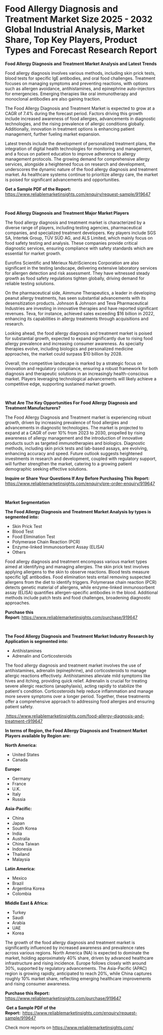 <p><h1>Food Allergy Diagnosis and Treatment Market Size 2025 - 2032 Global Industrial Analysis, Market Share, Top Key Players, Product Types and Forecast Research Report</h1></p><p><strong>Food Allergy Diagnosis and Treatment Market Analysis and Latest Trends</strong></p>
<p><p>Food allergy diagnosis involves various methods, including skin prick tests, blood tests for specific IgE antibodies, and oral food challenges. Treatment focuses on managing symptoms and preventing reactions, with options such as allergen avoidance, antihistamines, and epinephrine auto-injectors for emergencies. Emerging therapies like oral immunotherapy and monoclonal antibodies are also gaining traction.</p><p>The Food Allergy Diagnosis and Treatment Market is expected to grow at a CAGR of 7.4% during the forecast period. Factors driving this growth include increased awareness of food allergies, advancements in diagnostic technologies, and the rising prevalence of allergic conditions globally. Additionally, innovation in treatment options is enhancing patient management, further fueling market expansion. </p><p>Latest trends include the development of personalized treatment plans, the integration of digital health technologies for monitoring and management, and a focus on patient education to improve adherence to allergy management protocols. The growing demand for comprehensive allergy services, alongside a heightened focus on research and development, underscores the dynamic nature of the food allergy diagnosis and treatment market. As healthcare systems continue to prioritize allergy care, the market is poised for significant advancements and opportunities.</p></p>
<p><strong>Get a Sample PDF of the Report:&nbsp;</strong> <a href="https://www.reliablemarketinsights.com/enquiry/request-sample/919647?utm_campaign=2002&utm_medium=2&utm_source=Github&utm_content=ia&utm_term=07032025&utm_id=food-allergy-diagnosis-and-treatment">https://www.reliablemarketinsights.com/enquiry/request-sample/919647</a></p>
<p>&nbsp;</p>
<p><strong>Food Allergy Diagnosis and Treatment Major Market Players</strong></p>
<p><p>The food allergy diagnosis and treatment market is characterized by a diverse range of players, including testing agencies, pharmaceutical companies, and specialized treatment developers. Key players include SGS SA, Intertek Group, TÜV SÜD AG, and ALS Limited, which mainly focus on food safety testing and analysis. These companies provide critical diagnostic services, ensuring compliance with safety standards which are essential for market growth.</p><p>Eurofins Scientific and Mérieux NutriSciences Corporation are also significant in the testing landscape, delivering extensive laboratory services for allergen detection and risk assessment. They have witnessed steady growth as food safety regulations tighten globally, driving demand for reliable testing solutions.</p><p>On the pharmaceutical side, Aimmune Therapeutics, a leader in developing peanut allergy treatments, has seen substantial advancements with its desensitization products. Johnson & Johnson and Teva Pharmaceutical Industries are investing in innovative therapies and have reported significant revenues. Teva, for instance, achieved sales exceeding $16 billion in 2022, enhancing its capabilities in allergy treatments through acquisitions and research.</p><p>Looking ahead, the food allergy diagnosis and treatment market is poised for substantial growth, expected to expand significantly due to rising food allergy prevalence and increasing consumer awareness. As specialty therapies evolve, including biologics and personalized medicine approaches, the market could surpass $10 billion by 2028.</p><p>Overall, the competitive landscape is marked by a strategic focus on innovation and regulatory compliance, ensuring a robust framework for both diagnosis and therapeutic solutions in an increasingly health-conscious market. Players leveraging technological advancements will likely achieve a competitive edge, supporting sustained market growth.</p></p>
<p>&nbsp;</p>
<p><strong>What Are The Key Opportunities For Food Allergy Diagnosis and Treatment Manufacturers?</strong></p>
<p><p>The Food Allergy Diagnosis and Treatment market is experiencing robust growth, driven by increasing prevalence of food allergies and advancements in diagnostic technologies. The market is projected to expand at a CAGR of over 10% from 2023 to 2030, propelled by rising awareness of allergy management and the introduction of innovative products such as targeted immunotherapies and biologics. Diagnostic methods, including skin prick tests and lab-based assays, are evolving, enhancing accuracy and speed. Future outlook suggests heightened investments in research and development, coupled with regulatory support, will further strengthen the market, catering to a growing patient demographic seeking effective solutions.</p></p>
<p><strong>Inquire or Share Your Questions If Any Before Purchasing This Report:</strong> <a href="https://www.reliablemarketinsights.com/enquiry/pre-order-enquiry/919647?utm_campaign=2002&utm_medium=2&utm_source=Github&utm_content=ia&utm_term=07032025&utm_id=food-allergy-diagnosis-and-treatment">https://www.reliablemarketinsights.com/enquiry/pre-order-enquiry/919647</a></p>
<p>&nbsp;</p>
<p><strong>Market Segmentation</strong></p>
<p><strong>The Food Allergy Diagnosis and Treatment Market Analysis by types is segmented into:</strong></p>
<p><ul><li>Skin Prick Test</li><li>Blood Test</li><li>Food Elimination Test</li><li>Polymerase Chain Reaction (PCR)</li><li>Enzyme-linked Immunosorbent Assay (ELISA)</li><li>Others</li></ul></p>
<p><p>Food allergy diagnosis and treatment encompass various market types aimed at identifying and managing allergies. The skin prick test involves applying allergens to the skin to observe reactions. Blood tests measure specific IgE antibodies. Food elimination tests entail removing suspected allergens from the diet to identify triggers. Polymerase chain reaction (PCR) detects genetic material of allergens, while enzyme-linked immunosorbent assay (ELISA) quantifies allergen-specific antibodies in the blood. Additional methods include patch tests and food challenges, broadening diagnostic approaches.</p></p>
<p><strong>Purchase this Report:&nbsp;</strong><a href="https://www.reliablemarketinsights.com/purchase/919647?utm_campaign=2002&utm_medium=2&utm_source=Github&utm_content=ia&utm_term=07032025&utm_id=food-allergy-diagnosis-and-treatment">https://www.reliablemarketinsights.com/purchase/919647</a></p>
<p>&nbsp;</p>
<p><strong>The Food Allergy Diagnosis and Treatment Market Industry Research by Application is segmented into:</strong></p>
<p><ul><li>Antihistamines</li><li>Adrenalin and Corticosteroids</li></ul></p>
<p><p>The food allergy diagnosis and treatment market involves the use of antihistamines, adrenalin (epinephrine), and corticosteroids to manage allergic reactions effectively. Antihistamines alleviate mild symptoms like hives and itching, providing quick relief. Adrenalin is crucial for treating severe allergic reactions (anaphylaxis), acting rapidly to stabilize the patient's condition. Corticosteroids help reduce inflammation and manage more severe symptoms over a longer period. Together, these treatments offer a comprehensive approach to addressing food allergies and ensuring patient safety.</p></p>
<p><a href="https://www.reliablemarketinsights.com/food-allergy-diagnosis-and-treatment-r919647?utm_campaign=2002&utm_medium=2&utm_source=Github&utm_content=ia&utm_term=07032025&utm_id=food-allergy-diagnosis-and-treatment">&nbsp;https://www.reliablemarketinsights.com/food-allergy-diagnosis-and-treatment-r919647</a></p>
<p><strong>In terms of Region, the Food Allergy Diagnosis and Treatment Market Players available by Region are:</strong></p>
<p>
    <p> <strong> North America: </strong>
        <ul>
            <li>United States</li>
            <li>Canada</li>
        </ul>
        </p> 
    <p> <strong> Europe: </strong>
        <ul>
            <li>Germany</li>
            <li>France</li>
            <li>U.K.</li>
            <li>Italy</li>
            <li>Russia</li>
        </ul>
        </p> 
    <p> <strong> Asia-Pacific: </strong>
        <ul>
            <li>China</li>
            <li>Japan</li>
            <li>South Korea</li>
            <li>India</li>
            <li>Australia</li>
            <li>China Taiwan</li>
            <li>Indonesia</li>
            <li>Thailand</li>
            <li>Malaysia</li>
        </ul>
        </p> 
    <p> <strong> Latin America: </strong>
        <ul>
            <li>Mexico</li>
            <li>Brazil</li>
            <li>Argentina Korea</li>
            <li>Colombia</li>
        </ul>
        </p> 
    <p> <strong> Middle East & Africa: </strong>
        <ul>
            <li>Turkey</li>
            <li>Saudi</li>
            <li>Arabia</li>
            <li>UAE</li>
            <li>Korea</li>
        </ul>
    </p>
    </p>
<p><p>The growth of the food allergy diagnosis and treatment market is significantly influenced by increased awareness and prevalence rates across various regions. North America (NA) is expected to dominate the market, holding approximately 40% share, driven by advanced healthcare infrastructure and rising incidence. Europe follows closely with around 30%, supported by regulatory advancements. The Asia-Pacific (APAC) region is growing rapidly, anticipated to reach 20%, while China captures roughly 10% market share, reflecting emerging healthcare improvements and rising consumer awareness.</p></p>
<p><strong>Purchase this Report: </strong><a href="https://www.reliablemarketinsights.com/purchase/919647?utm_campaign=2002&utm_medium=2&utm_source=Github&utm_content=ia&utm_term=07032025&utm_id=food-allergy-diagnosis-and-treatment">https://www.reliablemarketinsights.com/purchase/919647</a></p>
<p>&nbsp;<strong>Get a Sample PDF of the Report:&nbsp;&nbsp;</strong><a href="https://www.reliablemarketinsights.com/enquiry/request-sample/919647?utm_campaign=2002&utm_medium=2&utm_source=Github&utm_content=ia&utm_term=07032025&utm_id=food-allergy-diagnosis-and-treatment">https://www.reliablemarketinsights.com/enquiry/request-sample/919647</a></p>
<p><strong></strong></p>
<p>Check more reports on <a href="https://www.reliablemarketinsights.com/?utm_campaign=2002&utm_medium=2&utm_source=Github&utm_content=ia&utm_term=07032025&utm_id=food-allergy-diagnosis-and-treatment">https://www.reliablemarketinsights.com/</a></p>